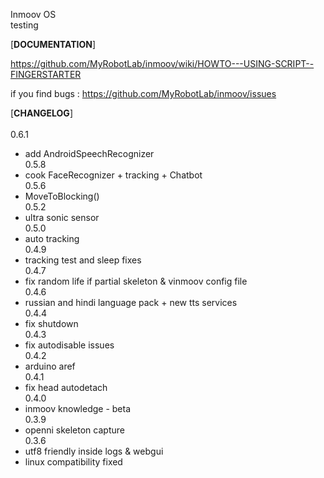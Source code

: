 Inmoov OS  
testing  

[**DOCUMENTATION**]  
  
https://github.com/MyRobotLab/inmoov/wiki/HOWTO---USING-SCRIPT--FINGERSTARTER  
  
if you find bugs : https://github.com/MyRobotLab/inmoov/issues  
  
[**CHANGELOG**]  
   
0.6.1  
- add AndroidSpeechRecognizer   
0.5.8  
- cook FaceRecognizer + tracking + Chatbot  
0.5.6  
- MoveToBlocking()  
0.5.2  
- ultra sonic sensor  
0.5.0  
- auto tracking  
0.4.9  
- tracking test and sleep fixes  
0.4.7  
- fix random life if partial skeleton & vinmoov config file  
0.4.6  
- russian and hindi language pack + new tts services  
0.4.4  
- fix shutdown  
0.4.3  
- fix autodisable issues  
0.4.2  
- arduino aref  
0.4.1  
- fix head autodetach  
0.4.0  
- inmoov knowledge - beta  
0.3.9  
- openni skeleton capture  
0.3.6  
- utf8 friendly inside logs & webgui  
- linux compatibility fixed  
